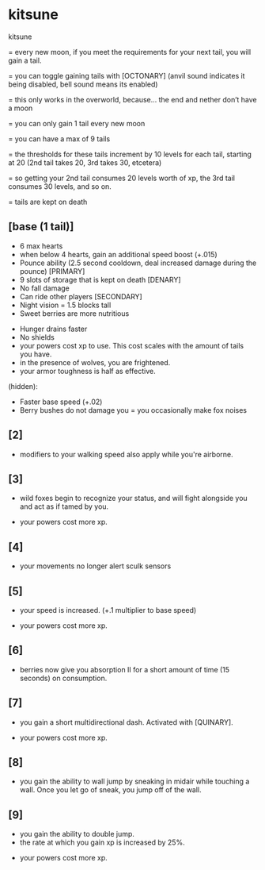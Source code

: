 # kitsune

kitsune 

= every new moon, if you meet the requirements for your next tail, you will gain a tail.

= you can toggle gaining tails with [OCTONARY] (anvil sound indicates it being disabled, bell sound means its enabled)

= this only works in the overworld, because… the end and nether don’t have a moon

= you can only gain 1 tail every new moon

= you can have a max of 9 tails

= the thresholds for these tails increment by 10 levels for each tail, starting at 20 (2nd tail takes 20, 3rd takes 30, etcetera)

= so getting your 2nd tail consumes 20 levels worth of xp, the 3rd tail consumes 30 levels, and so on.

= tails are kept on death

## [base (1 tail)]
+ 6 max hearts
+ when below 4 hearts, gain an additional speed boost (+.015)
+ Pounce ability (2.5 second cooldown, deal increased damage during the pounce) [PRIMARY]
+ 9 slots of storage that is kept on death [DENARY]
+ No fall damage
+ Can ride other players [SECONDARY]
+ Night vision
= 1.5 blocks tall
+ Sweet berries are more nutritious
- Hunger drains faster
- No shields
- your powers cost xp to use. This cost scales with the amount of tails you have.
- in the presence of wolves, you are frightened.
- your armor toughness is half as effective.

(hidden):
+ Faster base speed (+.02)
+ Berry bushes do not damage you
= you occasionally make fox noises


## [2]
+ modifiers to your walking speed also apply while you're airborne.

## [3]
+ wild foxes begin to recognize your status, and will fight alongside you and act as if tamed by you.
- your powers cost more xp.

## [4]
+ your movements no longer alert sculk sensors


## [5]
+ your speed is increased. (+.1 multiplier to base speed)
- your powers cost more xp.

## [6]
+ berries now give you absorption II for a short amount of time (15 seconds) on consumption.

## [7]
+ you gain a short multidirectional dash. Activated with [QUINARY].
- your powers cost more xp.

## [8]
+ you gain the ability to wall jump by sneaking in midair while touching a wall. Once you let go of sneak, you jump off of the wall.

## [9]
+ you gain the ability to double jump.
+ the rate at which you gain xp is increased by 25%.
- your powers cost more xp.

